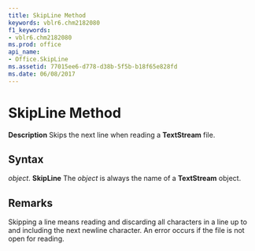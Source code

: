 ```yaml
---
title: SkipLine Method
keywords: vblr6.chm2182080
f1_keywords:
- vblr6.chm2182080
ms.prod: office
api_name:
- Office.SkipLine
ms.assetid: 77015ee6-d778-d38b-5f5b-b18f65e828fd
ms.date: 06/08/2017
---
```



# SkipLine Method



 **Description**
Skips the next line when reading a  **TextStream** file.

## Syntax

_object_. **SkipLine**
The  _object_ is always the name of a **TextStream** object.

## Remarks

Skipping a line means reading and discarding all characters in a line up to and including the next newline character.
An error occurs if the file is not open for reading.

